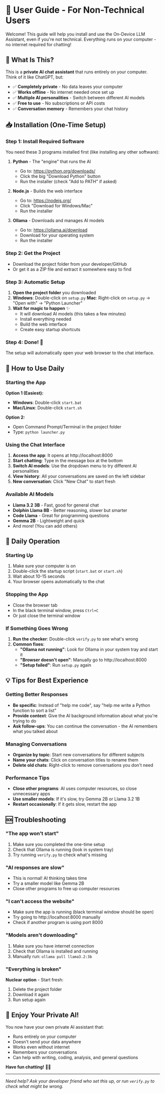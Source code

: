 # 👤 User Guide - For Non-Technical Users

Welcome! This guide will help you install and use the On-Device LLM Assistant, even if you're not technical. Everything runs on your computer - no internet required for chatting!

## 🎯 What Is This?

This is a **private AI chat assistant** that runs entirely on your computer. Think of it like ChatGPT, but:
- ✅ **Completely private** - No data leaves your computer
- ✅ **Works offline** - No internet needed once set up
- ✅ **Multiple AI personalities** - Switch between different AI models
- ✅ **Free to use** - No subscriptions or API costs
- ✅ **Conversation memory** - Remembers your chat history

## 📥 Installation (One-Time Setup)

### Step 1: Install Required Software
You need these 3 programs installed first (like installing any other software):

1. **Python** - The "engine" that runs the AI
   - Go to: https://python.org/downloads/
   - Click the big "Download Python" button
   - Run the installer (check "Add to PATH" if asked)

2. **Node.js** - Builds the web interface
   - Go to: https://nodejs.org/
   - Click "Download for Windows/Mac" 
   - Run the installer

3. **Ollama** - Downloads and manages AI models
   - Go to: https://ollama.ai/download
   - Download for your operating system
   - Run the installer

### Step 2: Get the Project
- Download the project folder from your developer/GitHub
- Or get it as a ZIP file and extract it somewhere easy to find

### Step 3: Automatic Setup
1. **Open the project folder** you downloaded
2. **Windows**: Double-click on `setup.py`
   **Mac**: Right-click on `setup.py` → "Open with" → "Python Launcher"
3. **Wait for magic to happen** ✨
   - It will download AI models (this takes a few minutes)
   - Install everything needed
   - Build the web interface
   - Create easy startup shortcuts

### Step 4: Done! 🎉
The setup will automatically open your web browser to the chat interface.

## 🚀 How to Use Daily

### Starting the App
**Option 1 (Easiest):**
- **Windows**: Double-click `start.bat` 
- **Mac/Linux**: Double-click `start.sh`

**Option 2:**
- Open Command Prompt/Terminal in the project folder
- Type: `python launcher.py`

### Using the Chat Interface

1. **Access the app**: It opens at http://localhost:8000
2. **Start chatting**: Type in the message box at the bottom
3. **Switch AI models**: Use the dropdown menu to try different AI personalities
4. **View history**: All your conversations are saved on the left sidebar
5. **New conversation**: Click "New Chat" to start fresh

### Available AI Models
- **Llama 3.2 3B** - Fast, good for general chat
- **Dolphin Llama 8B** - Better reasoning, slower but smarter
- **Code Llama** - Great for programming questions
- **Gemma 2B** - Lightweight and quick
- And more! (You can add others)

## 🔧 Daily Operation

### Starting Up
1. Make sure your computer is on
2. Double-click the startup script (`start.bat` or `start.sh`)
3. Wait about 10-15 seconds
4. Your browser opens automatically to the chat

### Stopping the App
- Close the browser tab
- In the black terminal window, press `Ctrl+C`
- Or just close the terminal window

### If Something Goes Wrong
1. **Run the checker**: Double-click `verify.py` to see what's wrong
2. **Common fixes**:
   - **"Ollama not running"**: Look for Ollama in your system tray and start it
   - **"Browser doesn't open"**: Manually go to http://localhost:8000
   - **"Setup failed"**: Run `setup.py` again

## 💡 Tips for Best Experience

### Getting Better Responses
- **Be specific**: Instead of "help me code", say "help me write a Python function to sort a list"
- **Provide context**: Give the AI background information about what you're trying to do
- **Ask follow-ups**: You can continue the conversation - the AI remembers what you talked about

### Managing Conversations
- **Organize by topic**: Start new conversations for different subjects
- **Name your chats**: Click on conversation titles to rename them
- **Delete old chats**: Right-click to remove conversations you don't need

### Performance Tips
- **Close other programs**: AI uses computer resources, so close unnecessary apps
- **Use smaller models**: If it's slow, try Gemma 2B or Llama 3.2 1B
- **Restart occasionally**: If it gets slow, restart the app

## 🆘 Troubleshooting

### "The app won't start"
1. Make sure you completed the one-time setup
2. Check that Ollama is running (look in system tray)
3. Try running `verify.py` to check what's missing

### "AI responses are slow"
- This is normal! AI thinking takes time
- Try a smaller model like Gemma 2B
- Close other programs to free up computer resources

### "I can't access the website"
- Make sure the app is running (black terminal window should be open)
- Try going to http://localhost:8000 manually
- Check if another program is using port 8000

### "Models aren't downloading"
1. Make sure you have internet connection
2. Check that Ollama is installed and running
3. Manually run: `ollama pull llama3.2:3b`

### "Everything is broken"
**Nuclear option** - Start fresh:
1. Delete the project folder
2. Download it again
3. Run setup again

## 🎉 Enjoy Your Private AI!

You now have your own private AI assistant that:
- Runs entirely on your computer
- Doesn't send your data anywhere
- Works even without internet
- Remembers your conversations
- Can help with writing, coding, analysis, and general questions

**Have fun chatting!** 🤖💬

---

*Need help? Ask your developer friend who set this up, or run `verify.py` to check what might be wrong.*
